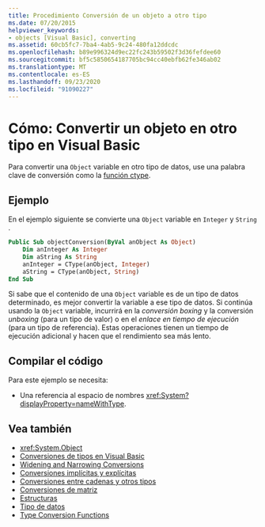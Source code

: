 ```yaml
---
title: Procedimiento Conversión de un objeto a otro tipo
ms.date: 07/20/2015
helpviewer_keywords:
- objects [Visual Basic], converting
ms.assetid: 60cb5fc7-7ba4-4ab5-9c24-480fa12ddcdc
ms.openlocfilehash: b89e996324d9ec22fc243b59502f3d36fefdee60
ms.sourcegitcommit: bf5c5850654187705bc94cc40ebfb62fe346ab02
ms.translationtype: MT
ms.contentlocale: es-ES
ms.lasthandoff: 09/23/2020
ms.locfileid: "91090227"
---
```

# <a name="how-to-convert-an-object-to-another-type-in-visual-basic"></a>Cómo: Convertir un objeto en otro tipo en Visual Basic

Para convertir una `Object` variable en otro tipo de datos, use una palabra clave de conversión como la [función ctype](../../../language-reference/functions/ctype-function.md).  
  
## <a name="example"></a>Ejemplo  

 En el ejemplo siguiente se convierte una `Object` variable en `Integer` y `String` .  
  
```vb  
Public Sub objectConversion(ByVal anObject As Object)  
    Dim anInteger As Integer  
    Dim aString As String  
    anInteger = CType(anObject, Integer)  
    aString = CType(anObject, String)  
End Sub  
```  
  
 Si sabe que el contenido de una `Object` variable es de un tipo de datos determinado, es mejor convertir la variable a ese tipo de datos. Si continúa usando la `Object` variable, incurrirá en la *conversión boxing* y la conversión *unboxing* (para un tipo de valor) o en el *enlace en tiempo de ejecución* (para un tipo de referencia). Estas operaciones tienen un tiempo de ejecución adicional y hacen que el rendimiento sea más lento.  
  
## <a name="compile-the-code"></a>Compilar el código  

 Para este ejemplo se necesita:  
  
- Una referencia al espacio de nombres <xref:System?displayProperty=nameWithType>.  
  
## <a name="see-also"></a>Vea también

- <xref:System.Object>
- [Conversiones de tipos en Visual Basic](type-conversions.md)
- [Widening and Narrowing Conversions](widening-and-narrowing-conversions.md)
- [Conversiones implícitas y explícitas](implicit-and-explicit-conversions.md)
- [Conversiones entre cadenas y otros tipos](conversions-between-strings-and-other-types.md)
- [Conversiones de matriz](array-conversions.md)
- [Estructuras](structures.md)
- [Tipo de datos](../../../language-reference/data-types/index.md)
- [Type Conversion Functions](../../../language-reference/functions/type-conversion-functions.md)
